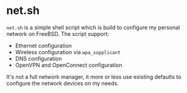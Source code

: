 # net.sh

`net.sh` is a simple shell script which is build to configure my personal
network on FreeBSD. The script support:

- Ethernet configuration
- Wireless configuration via `wpa_supplicant`
- DNS configuration
- OpenVPN and OpenConnect configuration

It's not a full network manager, it more or less use existing defaults to
configure the network devices on my needs.

